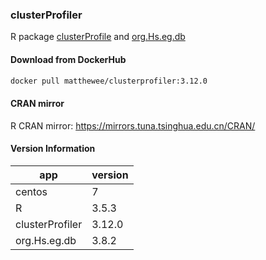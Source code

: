 ### clusterProfiler
R package [clusterProfile](http://bioconductor.org/packages/release/bioc/html/clusterProfiler.html) and [org.Hs.eg.db](http://bioconductor.org/packages/release/data/annotation/html/org.Hs.eg.db.html)    
#### Download from DockerHub
```bash
docker pull matthewee/clusterprofiler:3.12.0
```  

#### CRAN mirror  
R CRAN mirror: https://mirrors.tuna.tsinghua.edu.cn/CRAN/
#### Version Information
| app | version |
| --- | --- |
| centos | 7 |
| R | 3.5.3 |
| clusterProfiler | 3.12.0 |
| org.Hs.eg.db | 3.8.2 |

